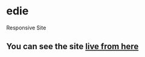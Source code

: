 # edie
 Responsive Site

## You can see the site [live from here](https://ansbdran.github.io/edie/)
